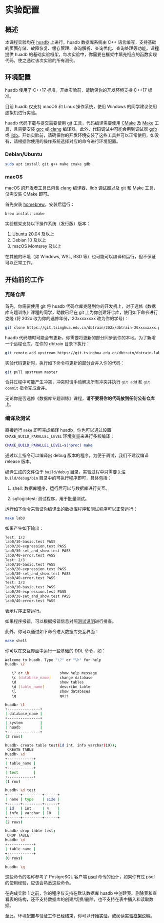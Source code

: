 # 实验配置

## 概述

本课程实验均在 [huadb](https://github.com/thu-db/huadb) 上进行，huadb 数据库系统由 C++ 语言编写，支持基础的页面存储、故障恢复、缓存管理、查询解析、查询优化、查询处理等功能。课程提供 huadb 的基础实验框架，每次实验中，你需要在框架中填充相应的函数实现代码，使之通过该次实验的所有测例。

## 环境配置

huadb 使用了 C++17 标准，开始实验前，请确保你的开发环境支持 C++17 标准。

目前 huadb 仅支持 macOS 和 Linux 操作系统，使用 Windows 的同学建议使用虚拟机进行实验。

huadb 代码下载与提交需要使用 [git](https://git-scm.com/) 工具，代码编译需要使用 [CMake](https://cmake.org/) 及 [Make](https://www.gnu.org/software/make/) 工具，且需要安装 [gcc](https://gcc.gnu.org/) 或 [clang](https://clang.llvm.org/) 编译器。此外，代码调试中可能会用到调试器 [gdb](https://www.sourceware.org/gdb/) 或 [lldb](https://lldb.llvm.org/)。开始实验前，请确保你的开发环境安装了这些工具并可以正常使用，如没有，请根据你使用的操作系统选择对应的命令进行环境配置。

### Debian/Ubuntu

```bash
sudo apt install git g++ make cmake gdb
```

### macOS

macOS 的开发者工具已包含 clang 编译器、lldb 调试器以及 git 和 Make 工具，仅需安装 CMake 即可。

首先安装 [homebrew](https://brew.sh/)，安装后运行：

```bash
brew install cmake
```

实验框架支持以下操作系统（发行版）版本：

1. Ubuntu 20.04 及以上
2. Debian 10 及以上
3. macOS Monterey 及以上

在其他的环境（如 Windows, WSL, BSD 等）也可能可以编译和运行，但不保证可以正常工作。

## 开始前的工作

### 克隆仓库

首先，你需要使用 git 将 huadb 代码仓库克隆到你的开发机上，对于选修《数据库专题训练》课程的同学，助教已经在 git 上为你创建好仓库，使用如下命令进行克隆 (将 202x 改为你的选修年份，20xxxxxxxx 改为你的学号)：

```bash
git clone https://git.tsinghua.edu.cn/dbtrain/202x/dbtrain-20xxxxxxxx.git dbtrain
```

huadb 代码随时可能会有更新，你需要将更新的部分同步到你的本地。为了新增一个远程仓库，在你的 dbtrain 目录下执行：

```bash
git remote add upstream https://git.tsinghua.edu.cn/dbtrain/dbtrain-lab-template.git
```

实验代码更新时，执行如下命令将更新的部分合并入你的代码：

```bash
git pull upstream master
```

合并过程中可能产生冲突，冲突时请手动解决所有冲突并执行 `git add` 和 `git commit` 指令完成合并。

无论你是否选修《数据库专题训练》课程，**请不要将你的代码放到任何公有仓库上**。

### 编译及测试

直接运行 `make` 即可完成编译 huadb，你也可以通过设置 `CMAKE_BUILD_PARALLEL_LEVEL` 环境变量来进行多核编译：

```bash
CMAKE_BUILD_PARALLEL_LEVEL=$(nproc) make
```

通过以上指令可以编译出 debug 版本的程序，为便于调试，我们不建议编译 release 版本。

编译生成的文件位于 `build/debug` 目录，实验过程中只需要关注 `build/debug/bin` 目录中的可执行程序即可，具体包括：

1. shell: 数据库程序，运行后可以与数据库进行交互。

2. sqllogictest: 测试程序，用于批量测试。

运行如下命令来验证你编译出的数据库程序和测试程序可以正常运行：

```bash
make lab0
```

如果产生如下输出：

```bash
Test: 1/3
lab0/10-basic.test PASS
lab0/20-expression.test PASS
lab0/30-set_and_show.test PASS
lab0/40-error.test PASS
Test: 2/3
lab0/10-basic.test PASS
lab0/20-expression.test PASS
lab0/30-set_and_show.test PASS
lab0/40-error.test PASS
Test: 3/3
lab0/10-basic.test PASS
lab0/20-expression.test PASS
lab0/30-set_and_show.test PASS
lab0/40-error.test PASS
```

表示程序正常运行。

如果程序报错，可以根据报错信息对照[测试说明](../overview)进行排查。

此外，你可以通过如下命令进入数据库交互界面：

```bash
make shell
```

你可以在交互界面中运行一些基础的 DDL 命令，如：

```bash
Welcome to huadb. Type "\?" or "\h" for help
huadb> \?

   \? or \h              show help message
   \c [database_name]    change database
   \d                    show tables
   \d [table_name]       describe table
   \l                    show databases
   \q                    quit

huadb> \l
+---------------+
| database_name |
+---------------+
| system        |
| huadb         |
+---------------+
(2 rows)

huadb> create table test(id int, info varchar(10));
 CREATE TABLE
huadb> \d
+------------+
| table_name |
+------------+
| test       |
+------------+
(1 row)

huadb> \d test
+------+---------+------+
| name | type    | size |
+------+---------+------+
| id   | int     | 4    |
| info | varchar | 10   |
+------+---------+------+
(2 rows)

huadb> drop table test;
 DROP TABLE
huadb> \d
+------------+
| table_name |
+------------+
(0 rows)

huadb> \q
```

这些命令的名称参考了 PostgreSQL 客户端 [psql](https://www.postgresql.org/docs/current/app-psql.html#APP-PSQL-META-COMMANDS) 命令的设计，如果你有过 psql 的使用经验，应该会熟悉这些命令。

在完成实验 1 之前，你的程序仅支持在默认数据库 huadb 中创建表、删除表和查看表的结构，还不支持数据库的创建/切换/删除，也不支持在表中插入和读取数据。

至此，环境配置与验证工作已经结束，你可以开始[实验](../lab1/1-intro)，或阅读[实验框架说明](../overview)。
